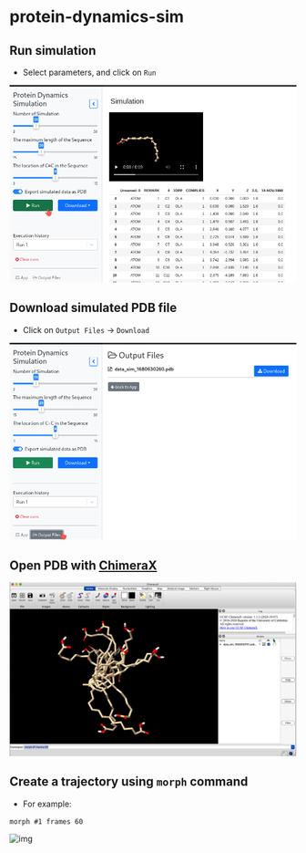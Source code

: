 # protein-dynamics-sim
## Run simulation
* Select parameters, and click on `Run`

![img](images/run_sim.png)

## Download simulated PDB file
* Click on `Output Files` -> `Download`

![img](images/pdb_download.png)

## Open PDB with [ChimeraX](https://www.cgl.ucsf.edu/chimerax/download.html)
![img](images/pdb_view.png)

## Create a trajectory using `morph` command
* For example:
```
morph #1 frames 60
```
![img](images/pdb_trajectory.gif)
